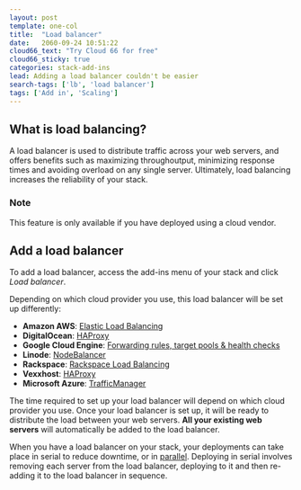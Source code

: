 ```yaml
---
layout: post
template: one-col
title:  "Load balancer"
date:   2060-09-24 10:51:22
cloud66_text: "Try Cloud 66 for free"
cloud66_sticky: true
categories: stack-add-ins
lead: Adding a load balancer couldn't be easier
search-tags: ['lb', 'load balancer']
tags: ['Add in', 'Scaling']
---
```


## What is load balancing?
A load balancer is used to distribute traffic across your web servers, and offers benefits such as maximizing throughoutput, minimizing response times and avoiding overload on any single server. Ultimately, load balancing increases the reliability of your stack.

<div class="notice">
	<h3>Note</h3>
	<p>This feature is only available if you have deployed using a cloud vendor.</p>
</div>

## Add a load balancer
To add a load balancer, access the add-ins menu of your stack and click _Load balancer_.

Depending on which cloud provider you use, this load balancer will be set up differently:

- **Amazon AWS**: [Elastic Load Balancing](http://aws.amazon.com/elasticloadbalancing/)
- **DigitalOcean**: [HAProxy](http://haproxy.1wt.eu/)
- **Google Cloud Engine**: [Forwarding rules, target pools & health checks](https://developers.google.com/compute/docs/load-balancing/)
- **Linode**: [NodeBalancer](https://www.linode.com/nodebalancers/)
- **Rackspace**: [Rackspace Load Balancing](http://www.rackspace.com/cloud/load-balancing/)
- **Vexxhost**: [HAProxy](http://haproxy.1wt.eu/)
- **Microsoft Azure**: [TrafficManager](http://msdn.microsoft.com/en-us/library/azure/hh744833.aspx)

The time required to set up your load balancer will depend on which cloud provider you use. Once your load balancer is set up, it will be ready to distribute the load between your web servers. <strong>All your existing web servers</strong> will automatically be added to the load balancer.

When you have a load balancer on your stack, your deployments can take place in serial to reduce downtime, or in [parallel](/deployment/parallel-deployments). Deploying in serial involves removing each server from the load balancer, deploying to it and then re-adding it to the load balancer in sequence.